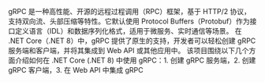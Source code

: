 gRPC 是一种高性能、开源的远程过程调用（RPC）框架，基于 HTTP/2 协议，支持双向流、头部压缩等特性。它默认使用 Protocol Buffers（Protobuf）作为接口定义语言（IDL）和数据序列化格式，适用于微服务、实时通信等场景。
在 .NET Core（.NET 8）中，gRPC 提供了原生的支持，开发者可以轻松创建 gRPC 服务端和客户端，并将其集成到 Web API 或其他应用中。
该项目围绕以下几个方面介绍如何在 .NET Core (.NET 8) 中使用 gRPC：1. 创建 gRPC 服务端，2. 创建 gRPC 客户端，3. 在 Web API 中集成 gRPC
